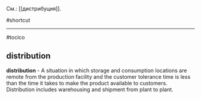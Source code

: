 См.: [[дистрибуция]].

#shortcut




<hr/>

#tocico

## distribution

<b>distribution</b> - A situation in which storage and consumption locations are remote from the production facility and the customer tolerance time is less than the time it takes to make the product available to customers.  Distribution includes warehousing and shipment from plant to plant.  


